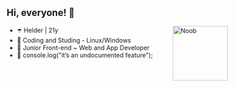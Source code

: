 ## Hi, everyone! 👋      

<img align="right" alt="Noob" height="125" src="https://user-images.githubusercontent.com/124900375/219752913-2113faad-c4b4-41eb-80e6-fd5b21dafd31.gif?width=468&height=468 width=676&height=678">

- ☂️ Helder | 21y
- 🔮 Coding and Studing - Linux/Windows
- 👾 Junior Front-end ~ Web and App Developer
- 💜 console.log("it’s an undocumented feature");


##
